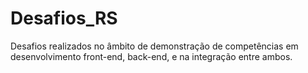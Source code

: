 # Desafios_RS
Desafios realizados no âmbito de demonstração de competências em desenvolvimento front-end, back-end, e na integração entre ambos.

